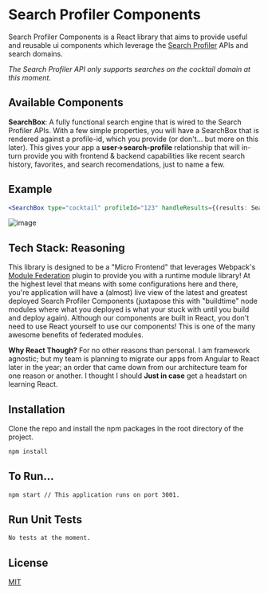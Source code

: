 # Search Profiler Components

Search Profiler Components is a React library that aims to provide useful and reusable ui components which leverage the [Search Profiler](https://github.com/ukaj808/search-profiler) APIs and search domains.

*The Search Profiler API only supports searches on the cocktail domain at this moment.*

## Available Components
**SearchBox**: A fully functional search engine that is wired to the Search Profiler APIs. With a few simple properties, you will have a SearchBox that is rendered against a profile-id, which you provide (or don't... but more on this later). 
This gives your app a **user->search-profile** relationship that will in-turn provide you with frontend & backend capabilities like recent search history, favorites, and search recomendations, just to name a few.

## Example
```jsx
<SearchBox type="cocktail" profileId="123" handleResults={(results: SearchResults) => console.log(results)} />
```
![image](https://user-images.githubusercontent.com/96708453/162376141-a2839e00-0a55-48b0-a2eb-30575f074702.png)


## Tech Stack: Reasoning
This library is designed to be a "Micro Frontend" that leverages Webpack's [Module Federation](https://webpack.js.org/concepts/module-federation/) plugin to provide you with a runtime module library! At the highest level that means with some configurations here and there, you're application will have a (almost) live view of the latest and greatest deployed Search Profiler Components (juxtapose this with "buildtime" node modules where what you deployed is what your stuck with until you build and deploy again).
Although our components are built in React, you don't need to use React yourself to use our components! This is one of the many awesome benefits of federated modules.

**Why React Though?** For no other reasons than personal. I am framework agnostic; but my team is planning to migrate our apps from Angular to React later in the year; an order that came down from our architecture team for one reason or another. I thought I should **Just in case** get a headstart on learning React.

## Installation

Clone the repo and install the npm packages in the root directory of the project.

```bash
npm install
```

## To Run...
```bash
npm start // This application runs on port 3001.
```

## Run Unit Tests
```bash
No tests at the moment.
```

## License
[MIT](https://choosealicense.com/licenses/mit/)
